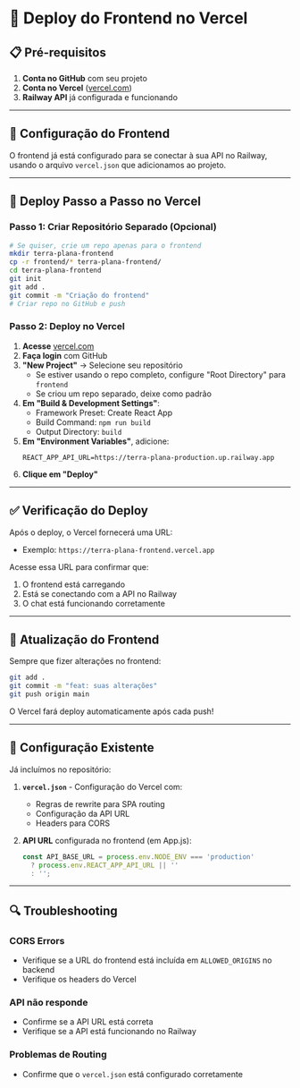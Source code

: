 # 🚀 Deploy do Frontend no Vercel

## 📋 Pré-requisitos

1. **Conta no GitHub** com seu projeto
2. **Conta no Vercel** ([vercel.com](https://vercel.com))
3. **Railway API** já configurada e funcionando

---

## 🔧 Configuração do Frontend

O frontend já está configurado para se conectar à sua API no Railway, usando o arquivo `vercel.json` que adicionamos ao projeto.

---

## 🚀 Deploy Passo a Passo no Vercel

### Passo 1: Criar Repositório Separado (Opcional)

```bash
# Se quiser, crie um repo apenas para o frontend
mkdir terra-plana-frontend
cp -r frontend/* terra-plana-frontend/
cd terra-plana-frontend
git init
git add .
git commit -m "Criação do frontend"
# Criar repo no GitHub e push
```

### Passo 2: Deploy no Vercel

1. **Acesse** [vercel.com](https://vercel.com)
2. **Faça login** com GitHub
3. **"New Project"** → Selecione seu repositório
   - Se estiver usando o repo completo, configure "Root Directory" para `frontend`
   - Se criou um repo separado, deixe como padrão
4. **Em "Build & Development Settings"**:
   - Framework Preset: Create React App
   - Build Command: `npm run build`
   - Output Directory: `build`
5. **Em "Environment Variables"**, adicione:
   ```
   REACT_APP_API_URL=https://terra-plana-production.up.railway.app
   ```
6. **Clique em "Deploy"**

---

## ✅ Verificação do Deploy

Após o deploy, o Vercel fornecerá uma URL:
- Exemplo: `https://terra-plana-frontend.vercel.app`

Acesse essa URL para confirmar que:
1. O frontend está carregando
2. Está se conectando com a API no Railway
3. O chat está funcionando corretamente

---

## 🔄 Atualização do Frontend

Sempre que fizer alterações no frontend:

```bash
git add .
git commit -m "feat: suas alterações"
git push origin main
```

O Vercel fará deploy automaticamente após cada push!

---

## 📝 Configuração Existente

Já incluímos no repositório:

1. **`vercel.json`** - Configuração do Vercel com:
   - Regras de rewrite para SPA routing
   - Configuração da API URL
   - Headers para CORS

2. **API URL** configurada no frontend (em App.js):
   ```js
   const API_BASE_URL = process.env.NODE_ENV === 'production' 
     ? process.env.REACT_APP_API_URL || ''
     : '';
   ```

---

## 🔍 Troubleshooting

### CORS Errors
- Verifique se a URL do frontend está incluída em `ALLOWED_ORIGINS` no backend
- Verifique os headers do Vercel

### API não responde
- Confirme se a API URL está correta
- Verifique se a API está funcionando no Railway

### Problemas de Routing
- Confirme que o `vercel.json` está configurado corretamente 